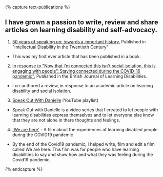 {% capture text-publications %}

## I have grown a passion to write, review and share articles on learning disability and self-advocacy.

1. [50 years of speaking up; towards a important history.](https://policy.bristoluniversitypress.co.uk/intellectual-disability-in-the-twentieth-century) Published in "Intellectual Disability in the Twentieth Century"
 + This was my first ever article that has been published in a book.
2. [In response to "Now that I'm connected this isn't social isolation, this is engaging with people”: Staying connected during the COVID-19 pandemic".](https://onlinelibrary.wiley.com/toc/14683156/0/0) Published in the British Journal of Learning Disabilities.
 + I co-authored a review, in response to an academic article on learning disability and social isolation.
3. [Speak Out With Danielle](https://youtube.com/playlist?list=PLBe28FMnUFt0ino5K_KHyVmg5m6YJ0JvW) (YouTube playlist)
 + Speak Out with Danielle is a video series that I created to let people with learning disabilities express themselves and to let everyone else know that they are not alone in there thoughts and feelings. 
4. ['We are here'](https://youtu.be/JOBI0CbcboI) - A film about the experiences of learning disabled people during the COVID19 pandemic
 + By the end of the Covid19 pandemic, I helped write, film and edit a film called We are here. This film was for people who have learning disabilities to say and show how and what they was feeling during the Covid19 pandemic.
 
 {% endcapture %}